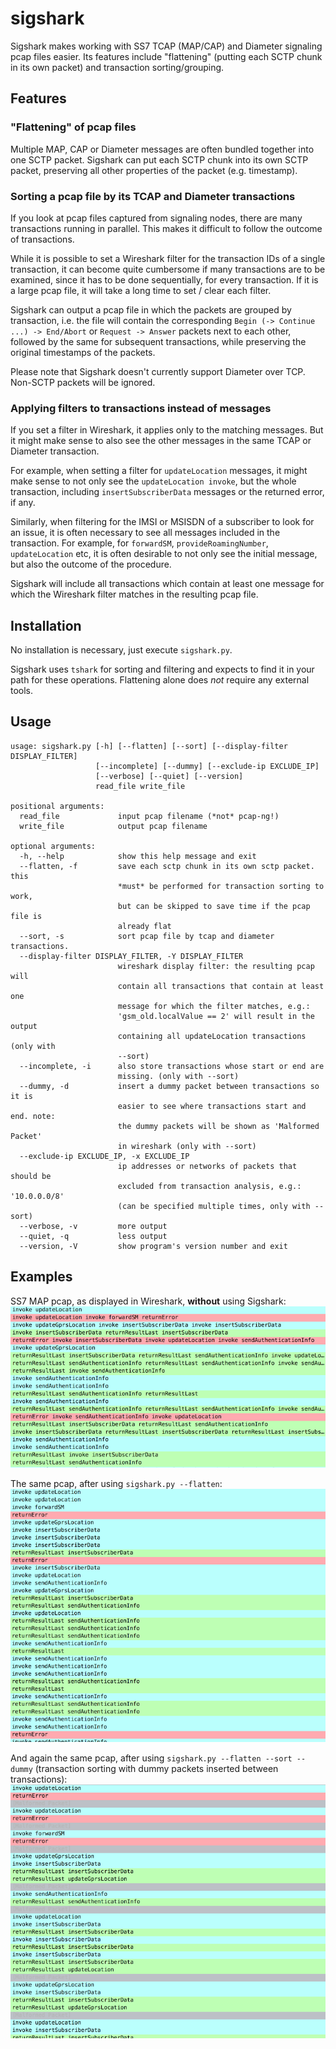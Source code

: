 # sigshark

Sigshark makes working with SS7 TCAP (MAP/CAP) and Diameter signaling
pcap files easier. Its features include "flattening" (putting each
SCTP chunk in its own packet) and transaction sorting/grouping.

## Features

### "Flattening" of pcap files

Multiple MAP, CAP or Diameter messages are often bundled together into
one SCTP packet. Sigshark can put each SCTP chunk into its own SCTP
packet, preserving all other properties of the packet
(e.g. timestamp).

### Sorting a pcap file by its TCAP and Diameter transactions

If you look at pcap files captured from signaling nodes, there are
many transactions running in parallel. This makes it difficult to
follow the outcome of transactions.

While it is possible to set a Wireshark filter for the transaction IDs
of a single transaction, it can become quite cumbersome if many
transactions are to be examined, since it has to be done sequentially,
for every transaction. If it is a large pcap file, it will take a long
time to set / clear each filter.

Sigshark can output a pcap file in which the packets are grouped by
transaction, i.e. the file will contain the corresponding `Begin (->
Continue ...) -> End/Abort` or `Request -> Answer` packets next to
each other, followed by the same for subsequent transactions, while
preserving the original timestamps of the packets.

Please note that Sigshark doesn't currently support Diameter over
TCP. Non-SCTP packets will be ignored.

### Applying filters to transactions instead of messages

If you set a filter in Wireshark, it applies only to the matching
messages. But it might make sense to also see the other messages in
the same TCAP or Diameter transaction.

For example, when setting a filter for `updateLocation` messages, it
might make sense to not only see the `updateLocation invoke`, but the
whole transaction, including `insertSubscriberData` messages or the
returned error, if any.

Similarly, when filtering for the IMSI or MSISDN of a subscriber to
look for an issue, it is often necessary to see all messages included
in the transaction. For example, for `forwardSM`,
`provideRoamingNumber`, `updateLocation` etc, it is often desirable to
not only see the initial message, but also the outcome of the
procedure.

Sigshark will include all transactions which contain at least one
message for which the Wireshark filter matches in the resulting pcap
file.

## Installation

No installation is necessary, just execute `sigshark.py`.

Sigshark uses `tshark` for sorting and filtering and expects to find
it in your path for these operations. Flattening alone does _not_
require any external tools.

## Usage

```
usage: sigshark.py [-h] [--flatten] [--sort] [--display-filter DISPLAY_FILTER]
                   [--incomplete] [--dummy] [--exclude-ip EXCLUDE_IP]
                   [--verbose] [--quiet] [--version]
                   read_file write_file

positional arguments:
  read_file             input pcap filename (*not* pcap-ng!)
  write_file            output pcap filename

optional arguments:
  -h, --help            show this help message and exit
  --flatten, -f         save each sctp chunk in its own sctp packet. this
                        *must* be performed for transaction sorting to work,
                        but can be skipped to save time if the pcap file is
                        already flat
  --sort, -s            sort pcap file by tcap and diameter transactions.
  --display-filter DISPLAY_FILTER, -Y DISPLAY_FILTER
                        wireshark display filter: the resulting pcap will
                        contain all transactions that contain at least one
                        message for which the filter matches, e.g.:
                        'gsm_old.localValue == 2' will result in the output
                        containing all updateLocation transactions (only with
                        --sort)
  --incomplete, -i      also store transactions whose start or end are
                        missing. (only with --sort)
  --dummy, -d           insert a dummy packet between transactions so it is
                        easier to see where transactions start and end. note:
                        the dummy packets will be shown as 'Malformed Packet'
                        in wireshark (only with --sort)
  --exclude-ip EXCLUDE_IP, -x EXCLUDE_IP
                        ip addresses or networks of packets that should be
                        excluded from transaction analysis, e.g.: '10.0.0.0/8'
                        (can be specified multiple times, only with --sort)
  --verbose, -v         more output
  --quiet, -q           less output
  --version, -V         show program's version number and exit
```

## Examples

SS7 MAP pcap, as displayed in Wireshark, **without** using Sigshark:
![MAP pcap displayed in Wireshark without Sigshark](https://github.com/2b-as/i/raw/master/map-pcap-without-sigshark.png)

The same pcap, after using `sigshark.py --flatten`:
![MAP pcap displayed in Wireshark with flattening](https://github.com/2b-as/i/raw/master/map-pcap-with-sigshark-flatten.png)

And again the same pcap, after using `sigshark.py --flatten --sort
--dummy` (transaction sorting with dummy packets inserted between
transactions):
![MAP pcap displayed in Wireshark with transaction sorting](https://github.com/2b-as/i/raw/master/map-pcap-with-sigshark-transaction-sort.png)
